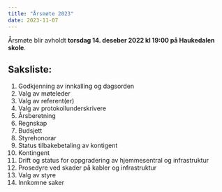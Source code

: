 ```yaml
---
title: "Årsmøte 2023"
date: 2023-11-07
---
```


Årsmøte blir avholdt **torsdag 14. deseber 2022 kl 19:00 på Haukedalen skole**.

## Saksliste:

1. Godkjenning av innkalling og dagsorden
2. Valg av møteleder
3. Valg av referent(er)
4. Valg av protokollunderskrivere
5. Årsberetning
6. Regnskap
7. Budsjett
8. Styrehonorar
9. Status tilbakebetaling av kontigent
10. Kontingent
11. Drift og status for oppgradering av hjemmesentral og infrastruktur
12. Prosedyre ved skader på kabler og infrastruktur
13. Valg av styre
14. Innkomne saker